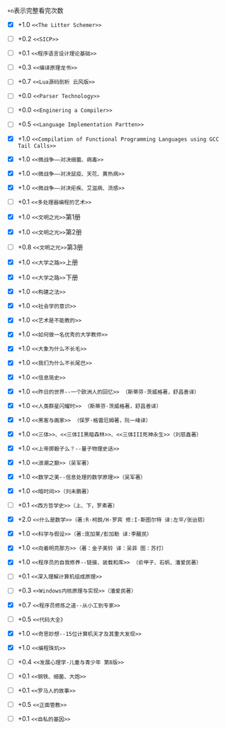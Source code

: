`+n`表示完整看完次数

* [x] +1.0 `<<The Litter Schemer>>`
* [ ] +0.2 `<<SICP>>`
* [ ] +0.1 `<<程序语言设计理论基础>>` 
* [ ] +0.3 `<<编译原理龙书>>`
* [ ] +0.7 `<<Lua源码剖析 云风版>>`
* [ ] +0.0 `<<Parser Technology>>`
* [ ] +0.0 `<<Enginering a Compiler>>` 
* [ ] +0.5 `<<Language Implementation Partten>>`
* [x] +1.0 `<<Compilation of Functional Programming Languages using GCC Tail Calls>>`
* [x] +1.0 `<<微战争——对决细菌、病毒>>` 
* [x] +1.0 `<<微战争——对决鼠疫、天花、黄热病>>` 
* [x] +1.0 `<<微战争——对决疟疾、艾滋病、流感>>` 
* [ ] +0.1 `<<多处理器编程的艺术>>`
* [x] +1.0 `<<文明之光>>`第1册
* [x] +1.0 `<<文明之光>>`第2册
* [ ] +0.8 `<<文明之光>>`第3册
* [x] +1.0 `<<大学之路>>`上册
* [x] +1.0 `<<大学之路>>`下册
* [x] +1.0 `<<构建之法>>`
* [x] +1.0 `<<社会学的意识>>`
* [x] +1.0 `<<艺术是不能教的>>`
* [x] +1.0 `<<如何做一名优秀的大学教师>>`
* [x] +1.0 `<<大象为什么不长毛>>` 
* [x] +1.0 `<<我们为什么不长尾巴>>` 
* [x] +1.0 `<<信息简史>>` 
* [x] +1.0 `<<昨日的世界--一个欧洲人的回忆>> （斯蒂芬·茨威格著，舒昌善译）`
* [x] +1.0 `<<人类群星闪耀时>> （斯蒂芬·茨威格著，舒昌善译）` 
* [x] +1.0 `<<黑客与画家>> （保罗·格雷厄姆著，阮一峰译）`
* [x] +1.0 `<<三体>>、<<三体II黑暗森林>>、<<三体III死神永生>>（刘慈鑫著）`
* [x] +1.0 `<<上帝掷骰子么？--量子物理史话>>`
* [x] +1.0 `<<浪潮之巅>>（吴军著）`
* [x] +1.0 `<<数学之美--信息处理的数学原理>>（吴军著）`
* [x] +1.0 `<<暗时间>>（刘未鹏著）`
* [ ] +0.1 `<<西方哲学史>>（上、下，罗素著）`
* [x] +2.0 `<<什么是数学>>（著:R·柯朗/H·罗宾 修:I·斯图尔特 译:左平/张诒慈）  `
* [x] +1.0 `<<科学与假设>>（著:庞加莱/彭加勒 译:李醒民）`
* [x] +1.0 `<<向着明亮那方>>（著：金子美铃 译：吴菲 图：苏打）`
* [x] +1.0 `<<程序员的自我修养--链接、装载和库>> （俞甲子、石帆、潘爱民著）`
* [ ] +0.1 `<<深入理解计算机组成原理>>`
* [ ] +0.3 `<<Windows内核原理与实现>>（潘爱民著）`
* [x] +0.7 `<<程序员修炼之道--从小工到专家>>`
* [ ] +0.5 `<<代码大全》`
* [x] +1.0 `<<奇思妙想--15位计算机天才及其重大发现>>`
* [x] +1.0 `<<编程珠玑>>`
* [ ] +0.4 `<<发展心理学-儿童与青少年 第8版>>`
* [ ] +0.1 `<<钢铁、细菌、大炮>>`
* [ ] +0.1 `<<罗马人的故事>>`
* [ ] +0.5 `<<正面管教>>`
* [ ] +0.1 `<<自私的基因>>`

